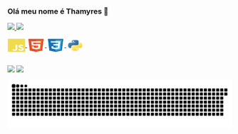### Olá meu nome é Thamyres 👋
<div align="left">
  <a href="https://github.com/thamyresrodrigues">
  <img height="180em" src="https://github-readme-stats.vercel.app/api?username=thamyresrodrigues&show_icons=true&theme=dracula&include_all_commits=true&count_private=true"/>
  <img height="180em" src="https://github-readme-stats.vercel.app/api/top-langs/?username=thamyresrodrigues&layout=compact&langs_count=7&theme=dracula"/>
</div>
  
<div style="display: inline_block"><br>
  <img align="center" alt="thamyres-js" height="30" width="40" src="https://raw.githubusercontent.com/devicons/devicon/master/icons/javascript/javascript-plain.svg">
  <img align="center" alt="thamyres-html" height="30" width="40" src="https://raw.githubusercontent.com/devicons/devicon/master/icons/html5/html5-original.svg">
  <img align="center" alt="thamyres-css" height="30" width="40" src="https://raw.githubusercontent.com/devicons/devicon/master/icons/css3/css3-original.svg">
  <img align="center" alt="thamyres-python" height="30" width="40" src="https://raw.githubusercontent.com/devicons/devicon/master/icons/python/python-original.svg">
</div>
  
##
  
<div>   	
  <a href = "mailto:thamyres.silva@live.com"><img src="https://img.shields.io/badge/-Outlook-%23333?style=for-the-badge&logo=outlook&logoColor=white" target="_blank"></a>
  <a href="https://www.linkedin.com/in/thamyresrodrigues" target="_blank"><img src="https://img.shields.io/badge/-LinkedIn-%230077B5?style=for-the-badge&logo=linkedin&logoColor=white" target="_blank"></a>    
</div>
  

![Snake animation](https://github.com/thamyresrodrigues/thamyresrodrigues/blob/output/github-contribution-grid-snake.svg)
